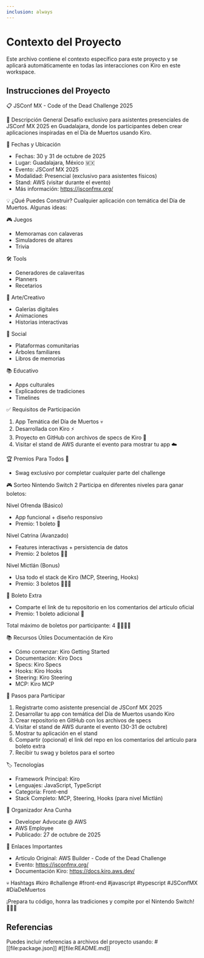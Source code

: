 ```yaml
---
inclusion: always
---
```


# Contexto del Proyecto

Este archivo contiene el contexto específico para este proyecto y se aplicará automáticamente en todas las interacciones con Kiro en este workspace.

## Instrucciones del Proyecto

📋 JSConf MX - Code of the Dead Challenge 2025

🎯 Descripción General
Desafío exclusivo para asistentes presenciales de JSConf MX 2025 en Guadalajara, donde los participantes deben crear aplicaciones inspiradas en el Día de Muertos usando Kiro.

📅 Fechas y Ubicación

- Fechas: 30 y 31 de octubre de 2025
- Lugar: Guadalajara, México 🇲🇽
- Evento: JSConf MX 2025
- Modalidad: Presencial (exclusivo para asistentes físicos)
- Stand: AWS (visitar durante el evento)
- Más información: https://jsconfmx.org/

💡 ¿Qué Puedes Construir?
Cualquier aplicación con temática del Día de Muertos. Algunas ideas:

🎮 Juegos

- Memoramas con calaveras
- Simuladores de altares
- Trivia

🛠️ Tools

- Generadores de calaveritas
- Planners
- Recetarios

🎨 Arte/Creativo

- Galerías digitales
- Animaciones
- Historias interactivas

👥 Social

- Plataformas comunitarias
- Árboles familiares
- Libros de memorias

📚 Educativo

- Apps culturales
- Explicadores de tradiciones
- Timelines

✅ Requisitos de Participación

1. App Temática del Día de Muertos 💀
2. Desarrollada con Kiro ⚡
3. Proyecto en GitHub con archivos de specs de Kiro 📝
4. Visitar el stand de AWS durante el evento para mostrar tu app ☁️

🏆 Premios
Para Todos 🎁

- Swag exclusivo por completar cualquier parte del challenge

🎮 Sorteo Nintendo Switch 2
Participa en diferentes niveles para ganar boletos:

Nivel Ofrenda (Básico)

- App funcional + diseño responsivo
- Premio: 1 boleto 🎫

Nivel Catrina (Avanzado)

- Features interactivas + persistencia de datos
- Premio: 2 boletos 🎫🎫

Nivel Mictlán (Bonus)

- Usa todo el stack de Kiro (MCP, Steering, Hooks)
- Premio: 3 boletos 🎫🎫🎫

🎁 Boleto Extra

- Comparte el link de tu repositorio en los comentarios del artículo oficial
- Premio: 1 boleto adicional 🎫

Total máximo de boletos por participante: 4 🎫🎫🎫🎫

📚 Recursos Útiles
Documentación de Kiro

- Cómo comenzar: Kiro Getting Started
- Documentación: Kiro Docs
- Specs: Kiro Specs
- Hooks: Kiro Hooks
- Steering: Kiro Steering
- MCP: Kiro MCP

📝 Pasos para Participar

1. Registrarte como asistente presencial de JSConf MX 2025
2. Desarrollar tu app con temática del Día de Muertos usando Kiro
3. Crear repositorio en GitHub con los archivos de specs
4. Visitar el stand de AWS durante el evento (30-31 de octubre)
5. Mostrar tu aplicación en el stand
6. Compartir (opcional) el link del repo en los comentarios del artículo para boleto extra
7. Recibir tu swag y boletos para el sorteo

🏷️ Tecnologías

- Framework Principal: Kiro
- Lenguajes: JavaScript, TypeScript
- Categoría: Front-end
- Stack Completo: MCP, Steering, Hooks (para nivel Mictlán)

👤 Organizador
Ana Cunha

- Developer Advocate @ AWS
- AWS Employee
- Publicado: 27 de octubre de 2025

🔗 Enlaces Importantes

- Artículo Original: AWS Builder - Code of the Dead Challenge
- Evento: https://jsconfmx.org/
- Documentación Kiro: https://docs.kiro.aws.dev/

💀 Hashtags
#kiro #challenge #front-end #javascript #typescript #JSConfMX #DíaDeMuertos

¡Prepara tu código, honra las tradiciones y compite por el Nintendo Switch! 👾🌺💀

## Referencias

Puedes incluir referencias a archivos del proyecto usando: #[[file:package.json]] #[[file:README.md]]
